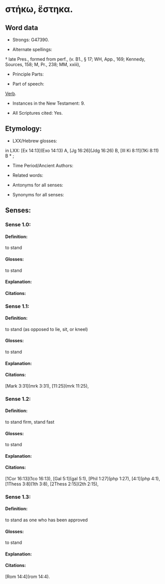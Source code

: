 # στήκω, ἕστηκα.

<!-- Status: S2=NeedsReview -->
<!-- Lexica used for edits: BDAG LN FFM BN LSJM MM   -->

## Word data

* Strongs: G47390.

* Alternate spellings:

†  late Pres., formed from perf.,  (v. B1., § 17; WH, App., 169; Kennedy, Sources, 158; M, Pr., 238; MM, xxiii), 

* Principle Parts: 


* Part of speech: 

[Verb](http://ugg.readthedocs.io/en/latest/verb.html).

* Instances in the New Testament: 9.

* All Scriptures cited: Yes.

## Etymology: 


* LXX/Hebrew glosses: 

in LXX: [Ex 14:13](Exo 14:13) A, [Jg 16:26](Jdg 16:26) B, [III Ki 8:11](1Ki 8:11) B * ;

* Time Period/Ancient Authors: 


* Related words: 

* Antonyms for all senses:

* Synonyms for all senses: 


## Senses: 


### Sense  1.0: 

#### Definition: 

to stand

#### Glosses: 

to stand

#### Explanation: 

 
#### Citations: 

### Sense  1.1: 

#### Definition: 

to stand (as opposed to lie, sit, or kneel)

#### Glosses: 

to stand

#### Explanation: 

 
#### Citations: 

[Mark 3:31](mrk 3:31), [11:25](mrk 11:25), 

### Sense  1.2: 

#### Definition: 

to stand firm, stand fast

#### Glosses: 

to stand

#### Explanation: 

 
#### Citations: 

[1Cor 16:13](1co 16:13), [Gal 5:1](gal 5:1), [Phil 1:27](php 1:27), [4:1](php 4:1), [1Thess 3:8](1th 3:8), [2Thess 2:15](2th 2:15),
 
### Sense  1.3: 

#### Definition: 

to stand as one who has been approved 

#### Glosses: 

to stand

#### Explanation: 

 
#### Citations: 

 [Rom 14:4](rom 14:4).
 
